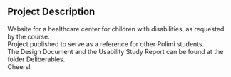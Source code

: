 ## Project Description
Website for a healthcare center for children with disabilities, as requested by the course.  
Project published to serve as a reference for other Polimi students.  
The Design Document and the Usability Study Report can be found at the folder Deliberables.  
Cheers!
